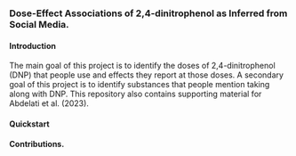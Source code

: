 ### Dose-Effect Associations of 2,4-dinitrophenol as Inferred from Social Media. 

#### Introduction
The main goal of this project is to identify the doses of 2,4-dinitrophenol (DNP) that people use and effects they report at those doses. A secondary goal of this project is to identify substances that people mention taking along with DNP. This repository also contains supporting material for Abdelati et al. (2023).

#### Quickstart


#### Contributions. 

